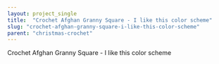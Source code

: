 ```yaml
---
layout: project_single
title:  "Crochet Afghan Granny Square - I like this color scheme"
slug: "crochet-afghan-granny-square-i-like-this-color-scheme"
parent: "christmas-crochet"
---
```

Crochet Afghan Granny Square - I like this color scheme
